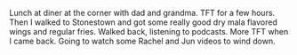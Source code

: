 Lunch at diner at the corner with dad and grandma. TFT for a few hours. Then I walked to Stonestown and got some really good dry mala flavored wings and regular fries. Walked back, listening to podcasts. More TFT when I came back. Going to watch some Rachel and Jun videos to wind down.
